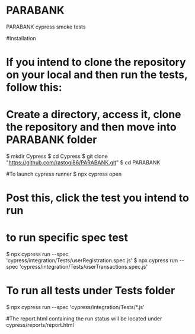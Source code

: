 # PARABANK
PARABANK cypress smoke tests

#Installation
# If you intend to clone the repository on your local and then run the tests, follow this:
# Create a directory, access it, clone the repository and then move into PARABANK folder
$ mkdir Cypress 
$ cd Cypress
$ git clone "https://github.com/rastogi86/PARABANK.git"
$ cd PARABANK

#To launch cypress runner
$ npx cypress open
# Post this, click the test you intend to run

# to run specific spec test 
$ npx cypress run --spec 'cypress/integration/Tests/userRegistration.spec.js'
$ npx cypress run --spec 'cypress/integration/Tests/userTransactions.spec.js'
 

# To run all tests under Tests folder 
$ npx cypress run --spec 'cypress/integration/Tests/*.js'


#The report.html containing the run status will be located under cypress/reports/report.html
